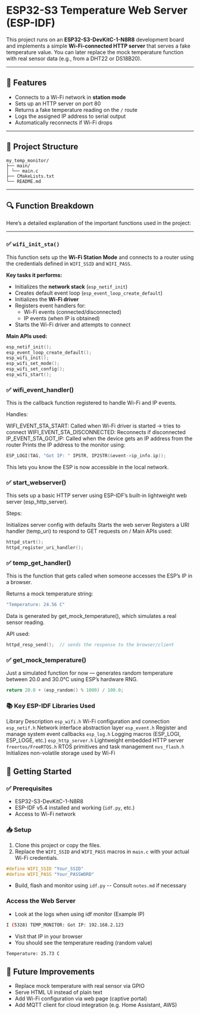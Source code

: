 # ESP32-S3 Temperature Web Server (ESP-IDF)

This project runs on an **ESP32-S3-DevKitC-1-N8R8** development board and implements a simple **Wi-Fi-connected HTTP server** that serves a fake temperature value. You can later replace the mock temperature function with real sensor data (e.g., from a DHT22 or DS18B20).

---

## 🔧 Features

- Connects to a Wi-Fi network in **station mode**
- Sets up an HTTP server on port 80
- Returns a fake temperature reading on the `/` route
- Logs the assigned IP address to serial output
- Automatically reconnects if Wi-Fi drops
---

## 📁 Project Structure
```
my_temp_monitor/ 
├── main/ 
│ └── main.c 
├── CMakeLists.txt 
└── README.md
```
---

## 🔍 Function Breakdown

Here’s a detailed explanation of the important functions used in the project:

---

### ✅ `wifi_init_sta()`

This function sets up the **Wi-Fi Station Mode** and connects to a router using the credentials defined in `WIFI_SSID` and `WIFI_PASS`.

**Key tasks it performs:**
- Initializes the **network stack** (`esp_netif_init`)
- Creates default event loop (`esp_event_loop_create_default`)
- Initializes the **Wi-Fi driver**
- Registers event handlers for:
  - Wi-Fi events (connected/disconnected)
  - IP events (when IP is obtained)
- Starts the Wi-Fi driver and attempts to connect

**Main APIs used:**
```c
esp_netif_init();
esp_event_loop_create_default();
esp_wifi_init();
esp_wifi_set_mode();
esp_wifi_set_config();
esp_wifi_start();
```

### ✅ wifi_event_handler()
This is the callback function registered to handle Wi-Fi and IP events.

Handles:

WIFI_EVENT_STA_START: Called when Wi-Fi driver is started → tries to connect
WIFI_EVENT_STA_DISCONNECTED: Reconnects if disconnected
IP_EVENT_STA_GOT_IP: Called when the device gets an IP address from the router
Prints the IP address to the monitor using:

```c
ESP_LOGI(TAG, "Got IP: " IPSTR, IP2STR(&event->ip_info.ip));
```
This lets you know the ESP is now accessible in the local network.

### ✅ start_webserver()
This sets up a basic HTTP server using ESP-IDF’s built-in lightweight web server (esp_http_server).

Steps:

Initializes server config with defaults
Starts the web server
Registers a URI handler (temp_uri) to respond to GET requests on /
Main APIs used:

```c
httpd_start();
httpd_register_uri_handler();
```

### ✅ temp_get_handler()

This is the function that gets called when someone accesses the ESP’s IP in a browser.

Returns a mock temperature string:

```c
"Temperature: 24.56 C"
```
Data is generated by get_mock_temperature(), which simulates a real sensor reading.

API used:
```c
httpd_resp_send();  // sends the response to the browser/client
```

### ✅ get_mock_temperature()
Just a simulated function for now — generates random temperature between 20.0 and 30.0°C using ESP’s hardware RNG.

```c
return 20.0 + (esp_random() % 1000) / 100.0;
```

### 📚 Key ESP-IDF Libraries Used
Library	Description
`esp_wifi.h`	Wi-Fi configuration and connection
`esp_netif.h`	Network interface abstraction layer
`esp_event.h`	Register and manage system event callbacks
`esp_log.h`	Logging macros (ESP_LOGI, ESP_LOGE, etc.)
`esp_http_server.h`	Lightweight embedded HTTP server
`freertos/FreeRTOS.h`	RTOS primitives and task management
`nvs_flash.h`	Initializes non-volatile storage used by Wi-Fi

## 🚀 Getting Started

### ✅ Prerequisites

- ESP32-S3-DevKitC-1-N8R8
- ESP-IDF v5.4 installed and working (`idf.py`, etc.)
- Access to Wi-Fi network

### 📥 Setup

1. Clone this project or copy the files.
2. Replace the `WIFI_SSID` and `WIFI_PASS` macros in `main.c` with your actual Wi-Fi credentials.

```c
#define WIFI_SSID "Your_SSID"
#define WIFI_PASS "Your_PASSWORD"
```

* Build, flash and monitor using `idf.py` -- Consult `notes.md` if necessary

### Access the Web Server

* Look at the logs when using idf monitor (Example IP)
```bash
I (5328) TEMP_MONITOR: Got IP: 192.168.2.123
```
* Visit that IP in your browser
* You should see the temperature reading (random value)
```
Temperature: 25.73 C
```

## 🔄 Future Improvements

* Replace mock temperature with real sensor via GPIO
* Serve HTML UI instead of plain text
* Add Wi-Fi configuration via web page (captive portal)
* Add MQTT client for cloud integration (e.g. Home Assistant, AWS)